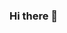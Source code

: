 ### Hi there 👋

<!--

![MariaDB](https://img.shields.io/badge/MariaDB-003545?style=for-the-badge&logo=mariadb&logoColor=white)

**HoRyeolChoi/HoRyeolChoi** is a ✨ _special_ ✨ repository because its `README.md` (this file) appears on your GitHub profile.

Here are some ideas to get you started:

- 🔭 I’m currently working on ...
- 🌱 I’m currently learning ...
- 👯 I’m looking to collaborate on ...
- 🤔 I’m looking for help with ...
- 💬 Ask me about ...
- 📫 How to reach me: ...
- 😄 Pronouns: ...
- ⚡ Fun fact: ...
-->
